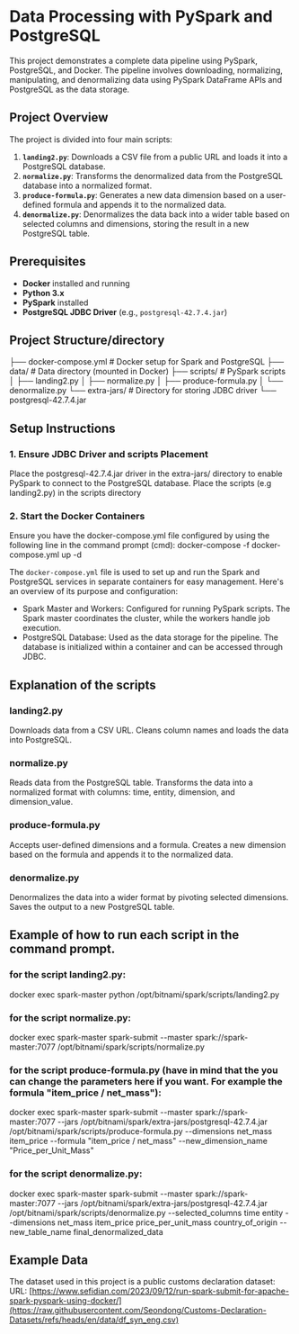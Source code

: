 # Data Processing with PySpark and PostgreSQL

This project demonstrates a complete data pipeline using PySpark, PostgreSQL, and Docker. The pipeline involves downloading, normalizing, manipulating, and denormalizing data using PySpark DataFrame APIs and PostgreSQL as the data storage.

## Project Overview

The project is divided into four main scripts:

1. **`landing2.py`**: Downloads a CSV file from a public URL and loads it into a PostgreSQL database.
2. **`normalize.py`**: Transforms the denormalized data from the PostgreSQL database into a normalized format.
3. **`produce-formula.py`**: Generates a new data dimension based on a user-defined formula and appends it to the normalized data.
4. **`denormalize.py`**: Denormalizes the data back into a wider table based on selected columns and dimensions, storing the result in a new PostgreSQL table.

## Prerequisites

- **Docker** installed and running
- **Python 3.x**
- **PySpark** installed
- **PostgreSQL JDBC Driver** (e.g., `postgresql-42.7.4.jar`)

## Project Structure/directory

├── docker-compose.yml             # Docker setup for Spark and PostgreSQL
├── data/                          # Data directory (mounted in Docker)
├── scripts/                       # PySpark scripts
│   ├── landing2.py
│   ├── normalize.py
│   ├── produce-formula.py
│   └── denormalize.py
└── extra-jars/                    # Directory for storing JDBC driver
    └── postgresql-42.7.4.jar


## Setup Instructions

### 1. Ensure JDBC Driver and scripts Placement
Place the postgresql-42.7.4.jar driver in the extra-jars/ directory to enable PySpark to connect to the PostgreSQL database.
Place the scripts (e.g landing2.py) in the scripts directory

### 2. Start the Docker Containers

Ensure you have the docker-compose.yml file configured by using the following line in the command prompt (cmd):
docker-compose -f docker-compose.yml up -d

The `docker-compose.yml` file is used to set up and run the Spark and PostgreSQL services in separate containers for easy management. Here's an overview of its purpose and configuration:
- Spark Master and Workers: Configured for running PySpark scripts. The Spark master coordinates the cluster, while the workers handle job execution.
- PostgreSQL Database: Used as the data storage for the pipeline. The database is initialized within a container and can be accessed through JDBC.

## Explanation of the scripts

### landing2.py
Downloads data from a CSV URL.
Cleans column names and loads the data into PostgreSQL.

### normalize.py
Reads data from the PostgreSQL table.
Transforms the data into a normalized format with columns: time, entity, dimension, and dimension_value.

### produce-formula.py
Accepts user-defined dimensions and a formula.
Creates a new dimension based on the formula and appends it to the normalized data.

### denormalize.py
Denormalizes the data into a wider format by pivoting selected dimensions.
Saves the output to a new PostgreSQL table.


## Example of how to run each script in the command prompt.

### for the script landing2.py: 
docker exec spark-master python /opt/bitnami/spark/scripts/landing2.py

### for the script normalize.py: 
docker exec spark-master spark-submit --master spark://spark-master:7077 /opt/bitnami/spark/scripts/normalize.py

### for the script produce-formula.py (have in mind that the you can change the parameters here if you want. For example the formula "item_price / net_mass"): 
docker exec spark-master spark-submit --master spark://spark-master:7077 --jars /opt/bitnami/spark/extra-jars/postgresql-42.7.4.jar /opt/bitnami/spark/scripts/produce-formula.py --dimensions net_mass item_price --formula "item_price / net_mass" --new_dimension_name "Price_per_Unit_Mass"

### for the script denormalize.py:
docker exec spark-master spark-submit --master spark://spark-master:7077 --jars /opt/bitnami/spark/extra-jars/postgresql-42.7.4.jar /opt/bitnami/spark/scripts/denormalize.py --selected_columns time entity --dimensions net_mass item_price price_per_unit_mass country_of_origin --new_table_name final_denormalized_data


## Example Data
The dataset used in this project is a public customs declaration dataset:
URL: [https://www.sefidian.com/2023/09/12/run-spark-submit-for-apache-spark-pyspark-using-docker/](https://raw.githubusercontent.com/Seondong/Customs-Declaration-Datasets/refs/heads/en/data/df_syn_eng.csv)
